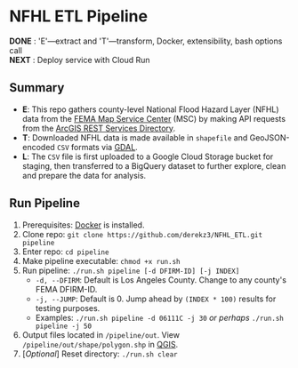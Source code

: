 # NFHL ETL Pipeline  


**DONE** : 'E'—extract and 'T'—transform, Docker, extensibility, bash options call   
**NEXT** : Deploy service with Cloud Run


## Summary

- **E**: This repo gathers county-level National Flood Hazard Layer (NFHL) data from the [FEMA Map Service Center](https://msc.fema.gov/portal/advanceSearch#searchresultsanchor) (MSC) by making API requests from the [ArcGIS REST Services Directory](https://hazards.fema.gov/gis/nfhl/rest/services/public/NFHL/MapServer).  
- **T**: Downloaded NFHL data is made available in `shapefile` and GeoJSON-encoded `CSV` formats via [GDAL](https://gdal.org/index.html).  
- **L**: The `CSV` file is first uploaded to a Google Cloud Storage bucket for staging, then transferred to a BigQuery dataset to further explore, clean and prepare the data for analysis.


## Run Pipeline

1. Prerequisites: [Docker](https://docs.docker.com/engine/install/) is installed.
2. Clone repo: `git clone https://github.com/derekz3/NFHL_ETL.git pipeline`
3. Enter repo: `cd pipeline`
4. Make pipeline executable: `chmod +x run.sh`
5. Run pipeline: `./run.sh pipeline [-d DFIRM-ID] [-j INDEX]`
    - `-d, --DFIRM`:  Default is Los Angeles County. Change to any county's FEMA DFIRM-ID.  
    - `-j, --JUMP`:  Default is 0. Jump ahead by `(INDEX * 100)` results for testing purposes.  
    - Examples: `./run.sh pipeline -d 06111C -j 30` *or perhaps* `./run.sh pipeline -j 50`
6. Output files located in `/pipeline/out`. View `/pipeline/out/shape/polygon.shp` in [QGIS](https://qgis.org/en/site/forusers/download.html).
7. [*Optional*] Reset directory: `./run.sh clear`  

<br>

